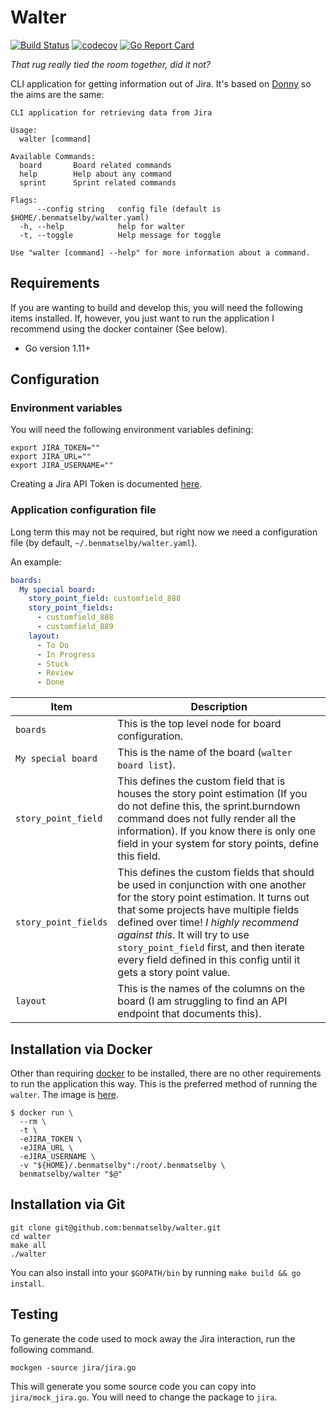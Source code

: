 # Walter

[![Build Status](https://travis-ci.org/benmatselby/walter.png?branch=master)](https://travis-ci.org/benmatselby/walter)
[![codecov](https://codecov.io/gh/benmatselby/walter/branch/master/graph/badge.svg)](https://codecov.io/gh/benmatselby/walter)
[![Go Report Card](https://goreportcard.com/badge/github.com/benmatselby/walter)](https://goreportcard.com/report/github.com/benmatselby/walter)

_That rug really tied the room together, did it not?_

CLI application for getting information out of Jira. It's based on [Donny](https://github.com/benmatselby/donny) so the aims are the same:

```text
CLI application for retrieving data from Jira

Usage:
  walter [command]

Available Commands:
  board       Board related commands
  help        Help about any command
  sprint      Sprint related commands

Flags:
      --config string   config file (default is $HOME/.benmatselby/walter.yaml)
  -h, --help            help for walter
  -t, --toggle          Help message for toggle

Use "walter [command] --help" for more information about a command.
```

## Requirements

If you are wanting to build and develop this, you will need the following items installed. If, however, you just want to run the application I recommend using the docker container (See below).

- Go version 1.11+

## Configuration

### Environment variables

You will need the following environment variables defining:

```shell
export JIRA_TOKEN=""
export JIRA_URL=""
export JIRA_USERNAME=""
```

Creating a Jira API Token is documented [here](https://confluence.atlassian.com/cloud/api-tokens-938839638.html).

### Application configuration file

Long term this may not be required, but right now we need a configuration file (by default, `~/.benmatselby/walter.yaml`).

An example:

```yml
boards:
  My special board:
    story_point_field: customfield_888
    story_point_fields:
      - customfield_888
      - customfield_889
    layout:
      - To Do
      - In Progress
      - Stuck
      - Review
      - Done
```

| Item                 | Description                                                                                                                                                                                                                                                                                                                                                        |
| -------------------- | ------------------------------------------------------------------------------------------------------------------------------------------------------------------------------------------------------------------------------------------------------------------------------------------------------------------------------------------------------------------ |
| `boards`             | This is the top level node for board configuration.                                                                                                                                                                                                                                                                                                                |
| `My special board`   | This is the name of the board (`walter board list`).                                                                                                                                                                                                                                                                                                               |
| `story_point_field`  | This defines the custom field that is houses the story point estimation (If you do not define this, the sprint.burndown command does not fully render all the information). If you know there is only one field in your system for story points, define this field.                                                                                                |
| `story_point_fields` | This defines the custom fields that should be used in conjunction with one another for the story point estimation. It turns out that some projects have multiple fields defined over time! _I highly recommend against this_. It will try to use `story_point_field` first, and then iterate every field defined in this config until it gets a story point value. |
| `layout`             | This is the names of the columns on the board (I am struggling to find an API endpoint that documents this).                                                                                                                                                                                                                                                       |

## Installation via Docker

Other than requiring [docker](http://docker.com) to be installed, there are no other requirements to run the application this way. This is the preferred method of running the `walter`. The image is [here](https://hub.docker.com/r/benmatselby/walter/).

```shell
$ docker run \
  --rm \
  -t \
  -eJIRA_TOKEN \
  -eJIRA_URL \
  -eJIRA_USERNAME \
  -v "${HOME}/.benmatselby":/root/.benmatselby \
  benmatselby/walter "$@"
```

## Installation via Git

```shell
git clone git@github.com:benmatselby/walter.git
cd walter
make all
./walter
```

You can also install into your `$GOPATH/bin` by running `make build && go install`.

## Testing

To generate the code used to mock away the Jira interaction, run the following command.

```shell
mockgen -source jira/jira.go
```

This will generate you some source code you can copy into `jira/mock_jira.go`. You will need to change the package to `jira`.
